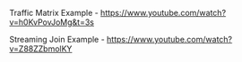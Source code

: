 Traffic Matrix Example - https://www.youtube.com/watch?v=h0KvPovJoMg&t=3s

Streaming Join Example - https://www.youtube.com/watch?v=Z88ZZbmolKY
